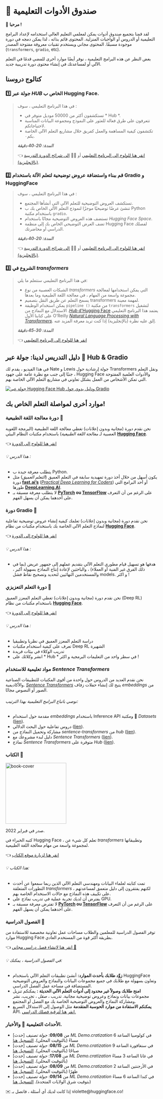 # 🤗 صندوق الأدوات التعليمية

<aside>

👋 **مرحبا !**

لقد قمنا بتجميع صندوق أدوات يمكن لمعلمي التعليم العالي استخدامه لإعداد البرامج التعليمية أو الدروس أو الواجبات المنزلية. المحتوى قائم بذاته ، لذا يمكن دمجه في دورة موجودة مسبقًا. المحتوى مجاني ويستخدم تقنيات معروفة مفتوحة المصدر (`transformers`, `gradio`, etc).

<!--
من الممكن أيضًا أن تطلب من أحد أعضاء فريق Hugging Face تقديم الدروس في إحدى الدورات التدريبية الخاصة بك عبرمبادرة [*ML demo.cratization tour*](https://www.notion.so/ML-Demo-cratization-tour-with-66847a294abd4e9785e85663f5239652) !
-->

بغض النظر عن هذه البرامج التعليمية ، نوفر أيضًا موارد أخرى للمضي قدمًا في التعلم الآلي أو لمساعدتك في إنشاء محتوى دورة تدريبية جديد.


</aside>

## **كتالوج دروسنا**

### 1️⃣ جولة عبر *HUB* الخاص ب Hugging Face.

> في هذا البرنامج التعليمي ، سوف :
>
> - تستكشفون أكثر من 50000 موديل متوفر في * Hub *.
> - تتعرفون على طرق فعالة للعثور على النموذج ومجموعة البيانات المناسبة لاحتياجاتكم.
> - تكتشفون كيفية المساهمة والعمل كفريق خلال مشاريع التعلم الآلي الخاصة بكم٠.
>
> **_المدة: 20-40 دقيقة_**
>
> 👈 [انقر هنا للولوج إلى البرنامج التعليمي](https://github.com/huggingface/education-toolkit/blob/main/tutorials/AR/01_huggingface-hub-tour.md) أو 👩‍🏫 [إلى شرائح الدورة التدريبية (بالإنجليزية)](https://docs.google.com/presentation/d/1zQqpFTcpNLV7haj2Inw2qKHq8DjfZEaiObW1ZkLvPWM/edit?usp=sharing).

### 2️⃣ قم ببناء واستضافة عروض توضيحية لتعلم الآلة باستخدام Gradio و HuggingFace

> في هذا البرنامج التعليمي ، سوف :
>
> - تستكشف العروض التوضيحية للتعلم الآلي التي أنشأها المجتمع.
> -  تنشئ عرضًا توضيحيًا موجزًا ​​لنموذج التعلم الآلي الخاص بك ب Python باستخدام مكتبة `gradio`.  
> - تستضف هذه العروض التوضيحية مجانًا باستخدام *Hugging Face Space*.
> - تضف العرض التوضيحي الخاص بك إلى منظمة Hugging Face لفصلك الدراسي أو محاضرتك.
>
> **_المدة: 20-40 دقيقة_**
>
> 👈 [انقر هنا للولوج إلى البرنامج التعليمي](https://colab.research.google.com/github/huggingface/education-toolkit/blob/main/tutorials/AR/02_ml-demos-avec-gradio.ipynb) أو 👩‍🏫 [إلى شرائح الدورة التدريبية (بالإنجليزية)](https://docs.google.com/presentation/d/14EU_xjtINXtpidWLnUvfcEpmxN46ORS-PLpwfUf8C1I/edit?usp=sharing).

### 3️⃣ الشروع في *transformers*

> في هذا البرنامج التعليمي ستتعلم ما يلي:
>
> - الشبكات العصبية من نوع *transformers* التي يمكن استخدامها لمعالجة مجموعة واسعة من المهام ، في معالجة اللغة الطبيعية وما بعدها.
> - يسمح التعلم عن طريق النقل بتصميم transformers لمهمة معينة.
> - يمكن استخدام الوظيفة `pipeline ()` من مكتبة `transformers` لتشغيل الاستدلال مع النماذج من
.[*Hub* d'Hugging Face](https://huggingface.co/models)
> يعتمد هذا البرنامج التعليمي على كتابنا الأول O'Reilly *[Natural Language Processing with Transformers](https://transformersbook.com/)*. إلق عليه نظرة (بالإنجليزية) إذا كنت تريد معرفة المزيد عنه.
>
> **_المدة: 30-45 دقيقة_**
>
> 👈 [انقر هنا للولوج إلى البرنامج التعليمي](https://colab.research.google.com/github/huggingface/education-toolkit/blob/main/tutorials/FR/03_d%C3%A9buter-avec-les-transformers.ipynb)

## **دليل التدريس لدينا: جولة عبر 🤗 Hub & Gradio**

في هذا الفيديو ، يقدم لك Nate و Lewis جولة إرشادية حول Transformers ونقل التعلم ، جنبًا إلى جنب مع نظرة عامة على جهود Hugging Face والأدوات العلمية المفتوحة التي تمكن الأشخاص من العمل بشكل تعاوني في مشاريع التعلم الآلي الخاصة بهم.

[![جولة عبر Hugging Face Hub ودليل يدوي حول Gradio](http://img.youtube.com/vi/k8sHYMeDitQ/0.jpg)](http://www.youtube.com/watch?v=k8sHYMeDitQ "[جولة عبر Hugging Face Hub ودليل يدوي حول Gradio")

## **موارد أخرى لمواصلة التعلم الخاص بك!**

### **دورة معالجة اللغة الطبيعية 🤗**

نحن نقدم دورة (مجانية وبدون إعلانات) تغطي معالجة اللغة الطبيعية (البرمجة اللغوية العصبية لـ *معالجة اللغة الطبيعية*) باستخدام مكتبات النظام البيئي **[Hugging Face](https://huggingface.co/)**.

👈 [انقر هنا للولوج إلى الدورة](https://huggingface.co/course/fr/chapter1/1)

<aside>

###### 💡 هذا الدرس :

- يتطلب معرفة جيدة ب Python.
- يكون أسهل من خلال أخذ دورة تمهيدية سابقة في التعلم العميق (*التعلم العميق*) مثل دورة **[fast.ai’s](https://www.fast.ai/)** (*[Practical Deep Learning for Coders](https://course.fast.ai/)*) أو أحد البرامج التي طورها **[DeepLearning.AI](https://www.deeplearning.ai/)**.
- لا يتطلب معرفة مسبقة بـ **[PyTorch](https://pytorch.org/) **ou** [TensorFlow](https://www.tensorflow.org/)** على الرغم من أن التعرف على أحدهما يمكن أن يسهل الفهم.
</aside>

### **دورة Gradio 🤗**

نحن نقدم دورة (مجانية وبدون إعلانات) تعلمك كيفية إنشاء عروض توضيحية تفاعلية لنماذج التعلم الآلي الخاصة بك باستخدام مكتبات من نظام **[Hugging Face](https://huggingface.co/)**.

👈 [انقر هنا للولوج إلى الدورة](https://huggingface.co/course/fr/chapter9/1)

<aside>

###### 💡 هذا الدرس :

- هدفها هو تسهيل قيام مطوري التعلم الآلي بتقديم عملهم إلى جمهور عريض (بما في ذلك الفرق غير الفنية أو العملاء) ، والباحثين لإعادة إنتاج النماذج بسهولة أكبر ، والمستخدمين النهائيين لتحديد وتصحيح نقاط فشل models. و اكثر !
</aside>

### **دورة التعلم التعزيزي 🤗**

نحن نقدم دورة (مجانية وبدون إعلانات) تغطي التعلم المعزز العميق (Deep RL) باستخدام مكتبات من نظام **[Hugging Face](https://huggingface.co/)**.

👈 [انقر هنا للولوج إلى الدورة](https://github.com/huggingface/deep-rl-class)

<aside>

###### 💡 هذا الدرس :

- دراسة التعلم المعزز العميق في نظريا وتطبيقيا
- تعرف على كيفية استخدام مكتبات Deep RL الشهيرة
- تدريب الوكلاء في بيئات فريدة
- انشر وكلائك على * Hub * في سطر واحد من التعليمات البرمجية
و اكثر !
</aside>

### **مواد تعليمية للاستخدام *Sentence Transformers***

نحن نقدم العديد من الدروس حول واحدة من أقوى المكتبات للتطبيقات الصناعية والأكاديمية. [*Sentence Transformers*](https://huggingface.co/sentence-transformers) يتيح لك إنشاء حفلات زفاف *embeddings* من الصور أو النصوص مجانًا.

<aside>

###### نوصي باتباع البرامج التعليمية بهذا الترتيب:

- مقدمة حول استخدام *embeddings* باستخدام Inference API ومكتبة 🤗 *Datasets* ([lien](https://t.co/gcqqilyJYn)).
- دروس تفاعلية حول البحث الدلالي ([lien](https://t.co/lboHZKmygR)).
- مشاركة وتحميل النماذج من *sentence-transformers* من *hub* ([lien](https://www.sbert.net/docs/hugging_face.html)).
- دليل لبدء مشروعك مع *Sentence Transformers* ([lien](https://t.co/BDTP6XoATu)).
- نماذج *Sentence Transformers* متوفرة على *Hub* ([lien](https://huggingface.co/sentence-transformers)).


### **الكتاب 🤗**

<img alt="book-cover" height=200 src="../../images/book_cover.jpg" id="book-cover"/>

صدر في فبراير 2022.

كتبه الخبراء في Hugging Face ، تعلم كل شيء عن *transformers* وتطبيقاتها لمجموعة واسعة من مهام معالجة اللغة الطبيعية.

👈 [انقر هنا لزيارة موقع الكتاب](https://transformersbook.com/)


<aside>

###### 💡 هذا الكتاب:

- تمت كتابته لعلماء البيانات ومهندسي التعلم الآلي الذين ربما سمعوا عن أحدث التطورات المتعلقة *transformers* ، لكنهم يفتقرون إلى دليل متعمق لمساعدتهم على تكييف هذه النماذج مع حالات الاستخدام الخاصة بهم.
- يفترض أن لديك تجربة عملية في تدريب نماذج على GPU.
- لا تفترض معرفة مسبقة بـ **[PyTorch](https://pytorch.org/) **ou** [TensorFlow](https://www.tensorflow.org/)** على الرغم من أن التعرف على أحدهما يمكن أن يسهل الفهم.


### **الفصول الدراسية 🤗**

توفر الفصول الدراسية للمعلمين والطلاب مساحات عمل تعاونية مخصصة للاستفادة من موارد Hugging Face بطريقة أكثر قوة من المستخدم العادي.

👈 [انقر هنا لإنشاء فصل دراسي مجاني 🤗](https://huggingface.co/classrooms)

<aside>

###### 💡 في الفصول الدراسية ، يمكنك:

- **زوِّد طلابك بأحدث الموارد:** أنشئ تطبيقات التعلم الآلي باستخدام HuggingFace وتعاون بسهولة مع طلابك في جميع مجموعات البيانات والنماذج والعروض التوضيحية المستضافة في مساحة عمل الفصل الدراسي.
- **امنح طلابك وصولاً غير محدود إلى أدوات التعلم الآلي الحديثة :** يمكنكم تنزيل مجموعات بيانات ونماذج وعروض توضيحية مجانية. تدريب ، *صقل* ، تجريب، نشر ومشاركة النماذج والعروض التوضيحية الخاصة بك مع الفصل أو المجتمع.
- **يمكنكم الاستفادة من موارد الحوسبة المتقدمة** مثل الوصول إلى الاستدلال السريع API. [انقر هنا لترقية فصلك الدراسي.](https://docs.google.com/forms/d/e/1FAIpQLSfQ22dZHmsh-vHpjboLwcyMJvEC5kpKX8k9N_ihM_lyGgcXHA/viewform)

</aside>

### **الأحداث التعليمية 🤗 والأخبار.**

- [حدث] من **09/08**: *جولة تصنيف ML Demo.cratization* في كولومبيا الساعة 6 مساءً (بالتوقيت المحلي). [التسجيل هنا](https://docs.google.com/forms/d/e/1FAIpQLScmQHvi_qN790MEao1hFgZbfnGZ32sdTuT_12T6Uud1hd50Jw/viewform?usp=sf_link)
- [حدث] من **08/15**: *جولة تصنيف ML Demo.cratization* في سنغافورة الساعة 9 صباحًا (بالتوقيت المحلي). [التسجيل هنا](https://docs.google.com/forms/d/e/1FAIpQLSflZx4zbzlIwCHlyOptS_bBps7g2oeYbte56117_8Ohrv6v5Q/viewform?usp=sf_link)
- [حدث] من **17/08**: *جولة تصنيف ML Demo.cratization* في غانا الساعة 3 مساءً (بالتوقيت المحلي). [التسجيل هنا](https://docs.google.com/forms/d/e/1FAIpQLSdU_M_Om7kZHjtisFTcH88TcfTn8pACeqPUXPyJglSTTUDhfQ/viewform?usp=sf_link)
- [حدث] من **08/09**: *جولة تصنيف ML Demo.cratization* في الأرجنتين الساعة 2 ظهرًا (بالتوقيت المحلي). [التسجيل هنا](https://docs.google.com/forms/d/e/1FAIpQLSfeD1C5W_YQxrGAm1pPHpccglqimm-Ot56RZwW-WQHWUOjxPA/viewform?usp=sf_link)
- [حدث] من **09/14**: *جولة تصنيف ML Demo.cratization* في كندا الساعة 6 مساءً (بتوقيت شرق الولايات المتحدة). [التسجيل هنا](https://docs.google.com/forms/d/e/1FAIpQLSeEBSBVLQGsGJkW2suo3FYexvlkelurcweA2sSLMFTUTBy3Og/viewform?usp=sf_link)


<aside>
✉️ إذا كانت لديك أي أسئلة ، فاتصل بـ violette@huggingface.co!
</aside>